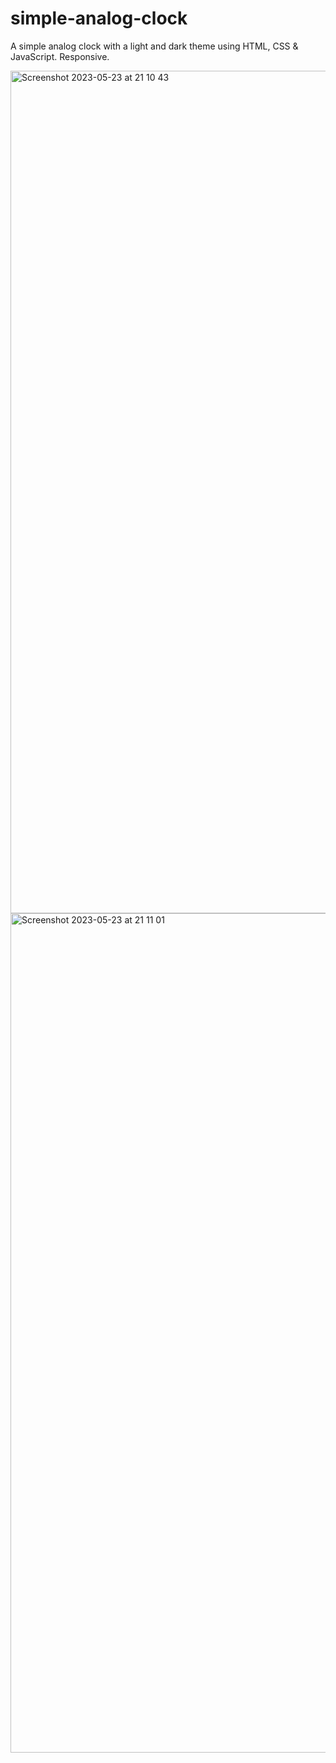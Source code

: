 # simple-analog-clock

A simple analog clock with a light and dark theme using HTML, CSS & JavaScript. 
Responsive.

<img width="1348" alt="Screenshot 2023-05-23 at 21 10 43" src="https://github.com/vickneee/simple-analog-clock/assets/93821265/57ff5983-8d26-49a1-bb95-21d178272900">
<img width="1343" alt="Screenshot 2023-05-23 at 21 11 01" src="https://github.com/vickneee/simple-analog-clock/assets/93821265/455f354f-aa21-4d19-8c46-5026e4159751">
